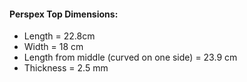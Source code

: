 #### Perspex Top Dimensions:

* Length = 22.8cm
* Width = 18 cm
* Length from middle (curved on one side) = 23.9 cm
* Thickness = 2.5 mm
